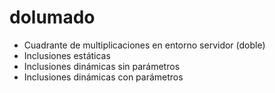 # dolumado

* Cuadrante de multiplicaciones en entorno servidor (doble)
* Inclusiones estáticas
* Inclusiones dinámicas sin parámetros
* Inclusiones dinámicas con parámetros
